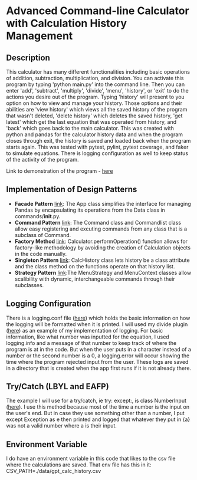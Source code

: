 # Advanced Command-line Calculator with Calculation History Management

## Description

This calculator has many different functionalities including basic operations of addition, subtraction, multiplication, and division. You can activate this program by typing 'python main.py' into the command line. Then you can enter 'add', 'subtract', 'multiply', 'divide', 'menu', 'history', or 'exit' to do the actions you desire out of the program. Typing 'history' will present to you option on how to view and manage your history. Those options and their abilities are 'view history' which views all the saved history of the program that wasn't deleted, 'delete history' which deletes the saved history, 'get latest' which get the last equation that was operated from history, and 'back' which goes back to the main calculator. This was created with python and pandas for the calculator history data and when the program closes through exit, the history is saved and loaded back when the program starts again. This was tested with pytest, pylint, pytest coverage, and faker to simulate equations. There is logging configuration as well to keep status of the activity of the program.

Link to demonstration of the program - [here](https://youtu.be/DLKnmqZJeYw)

## Implementation of Design Patterns

- **Facade Pattern** [link](https://github.com/gvargaNJIT/IS601Midterm/blob/main/app/__init__.py): The App class simplifies the interface for managing Pandas by encapsulating its operations from the Data class in commands/__init__.py.
- **Command Pattern** [link](https://github.com/gvargaNJIT/IS601Midterm/blob/main/app/commands/__init__.py): The Command class and Commandlist class allow easy registering and excuting commands from any class that is a subclass of Command.
- **Factory Method** [link](https://github.com/gvargaNJIT/IS601Midterm/blob/main/calculations/calcHistory.py): Calculator.performOperation() function allows for factory-like methodology by avoiding the creation of Calculation objects in the code manually.
- **Singleton Pattern** [link](https://github.com/gvargaNJIT/IS601Midterm/blob/main/calculations/__init__.py): CalcHistory class lets history be a class attribute and the class method on the functions operate on that history list.
- **Strategy Pattern** [link](https://github.com/gvargaNJIT/IS601Midterm/blob/main/app/strategies/__init__.py):The MenuStrategy and MenuContext classes allow scalibility with dynamic, interchangeable commands through their subclasses.

## Logging Configuration

There is a logging.conf file ([here](https://github.com/gvargaNJIT/IS601Midterm/blob/main/logging.conf)) which holds the basic information on how the logging will be formatted when it is printed. I will used my divide plugin ([here](https://github.com/gvargaNJIT/IS601Midterm/blob/main/app/plugins/divide/__init__.py)) as an example of my implementation of logging. For basic information, like what number was inputted for the equation, I used logging.info and a message of that number to keep track of where the program is at in the code. But when the user puts in a character instead of a number or the second number is a 0, a logging.error will occur showing the time where the program rejected input from the user. These logs are saved in a directory that is created when the app first runs if it is not already there.

## Try/Catch (LBYL and EAFP)

The example I will use for a try/catch, ie try: except:, is class NumberInput ([here](https://github.com/gvargaNJIT/IS601Midterm/blob/main/app/commands/__init__.py)). I use this method because most of the time a number is the input on the user's end. But in case they use something other than a number, I put except Exception as e then printed and logged that whatever they put in {a} was not a valid number where a is their input.

## Environment Variable

I do have an environment variable in this code that likes to the csv file where the calculations are saved. That env file has this in it: CSV_PATH=./data/gpt_calc_history.csv